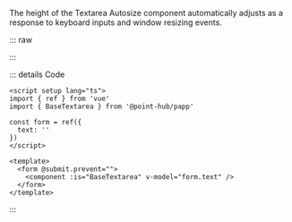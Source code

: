 The height of the Textarea Autosize component automatically adjusts as a response to keyboard inputs and window resizing events.

::: raw

<TextareaExample />

:::

::: details Code

```vue
<script setup lang="ts">
import { ref } from 'vue'
import { BaseTextarea } from '@point-hub/papp'

const form = ref({
  text: ''
})
</script>

<template>
  <form @submit.prevent="">
    <component :is="BaseTextarea" v-model="form.text" />
  </form>
</template>
```

:::
